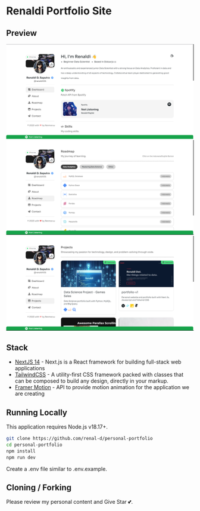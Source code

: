 # Renaldi Portfolio Site

## Preview

![Preview 1](./public/preview-1.png)
![Preview 2](./public/preview-2.png)
![Preview 3](./public/preview-3.png)

## Stack

- [NextJS 14](https://nextjs.org) - Next.js is a React framework for building full-stack web applications
- [TailwindCSS](https://tailwindcss.com) - A utility-first CSS framework packed with classes that can be composed to build any design, directly in your markup.
- [Framer Motion](https://framer.com/) - API to provide motion animation for the application we are creating

## Running Locally

This application requires Node.js v18.17+.

```bash
git clone https://github.com/renal-d/personal-portfolio
cd personal-portfolio
npm install
npm run dev
```

Create a .env file similar to .env.example.

## Cloning / Forking

Please review my personal content and Give Star 💕.